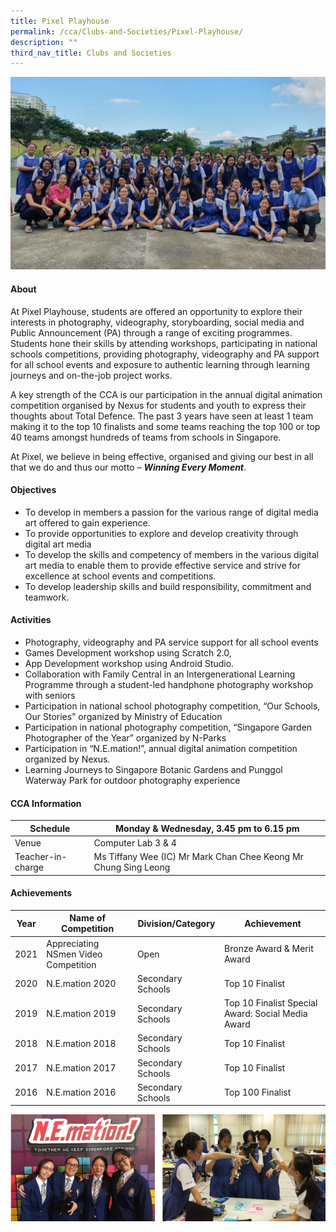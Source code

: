 ```yaml
---
title: Pixel Playhouse
permalink: /cca/Clubs-and-Societies/Pixel-Playhouse/
description: ""
third_nav_title: Clubs and Societies
---
```

![](/images/CCA/Clubs%20and%20Societies/Pixel%20Playhouse/P1.jpg)

#### **About**


At Pixel Playhouse, students are offered an opportunity to explore their interests in photography, videography, storyboarding, social media and Public Announcement (PA) through a range of exciting programmes. Students hone their skills by attending workshops, participating in national schools competitions, providing photography, videography and PA support for all school events and exposure to authentic learning through learning journeys and on-the-job project works.

  

A key strength of the CCA is our participation in the annual digital animation competition organised by Nexus for students and youth to express their thoughts about Total Defence. The past 3 years have seen at least 1 team making it to the top 10 finalists and some teams reaching the top 100 or top 40 teams amongst hundreds of teams from schools in Singapore.

  

At Pixel, we believe in being effective, organised and giving our best in all that we do and thus our motto – **_Winning Every Moment_**.

#### **Objectives**


*   To develop in members a passion for the various range of digital media art offered to gain experience.
*   To provide opportunities to explore and develop creativity through digital art media
*   To develop the skills and competency of members in the various digital art media to enable them to provide effective service and strive for excellence at school events and competitions.
*   To develop leadership skills and build responsibility, commitment and teamwork.

#### **Activities**


*   Photography, videography and PA service support for all school events
*   Games Development workshop using Scratch 2.0,
*   App Development workshop using Android Studio.
*   Collaboration with Family Central in an Intergenerational Learning Programme through a student-led handphone photography workshop with seniors
*   Participation in national school photography competition, “Our Schools, Our Stories” organized by Ministry of Education
*   Participation in national photography competition, “Singapore Garden Photographer of the Year” organized by N-Parks
*   Participation in “N.E.mation!”, annual digital animation competition organized by Nexus.
*   Learning Journeys to Singapore Botanic Gardens and Punggol Waterway Park for outdoor photography experience

#### **CCA Information**


| Schedule           | Monday & Wednesday, 3.45 pm to 6.15 pm                           |
|--------------------|------------------------------------------------------------------|
| Venue              |                         Computer Lab 3 & 4                       |
| Teacher-in-charge  | Ms Tiffany Wee (IC) Mr Mark Chan Chee Keong  Mr Chung Sing Leong |

#### **Achievements**


| Year  | Name of Competition                   | Division/Category | Achievement                                       |
|-------|---------------------------------------|-------------------|---------------------------------------------------|
|  2021 |  Appreciating NSmen Video Competition | Open              | Bronze Award & Merit Award                        |
| 2020  | N.E.mation 2020                       | Secondary Schools | Top 10 Finalist                                   |
| 2019  | N.E.mation 2019                       | Secondary Schools | Top 10 Finalist Special Award: Social Media Award |
| 2018  | N.E.mation 2018                       | Secondary Schools | Top 10 Finalist                                   |
| 2017  | N.E.mation 2017                       | Secondary Schools | Top 10 Finalist                                   |
| 2016  | N.E.mation 2016                       | Secondary Schools | Top 100 Finalist                                  |
  

![](/images/CCA/Clubs%20and%20Societies/Pixel%20Playhouse/P2.png)